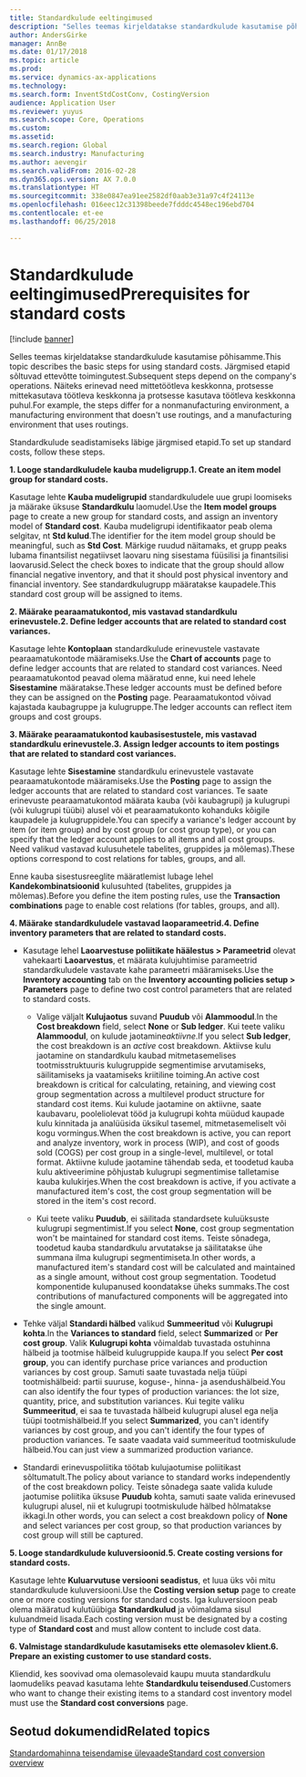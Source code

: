 ```yaml
---
title: Standardkulude eeltingimused
description: "Selles teemas kirjeldatakse standardkulude kasutamise põhisamme."
author: AndersGirke
manager: AnnBe
ms.date: 01/17/2018
ms.topic: article
ms.prod: 
ms.service: dynamics-ax-applications
ms.technology: 
ms.search.form: InventStdCostConv, CostingVersion
audience: Application User
ms.reviewer: yuyus
ms.search.scope: Core, Operations
ms.custom: 
ms.assetid: 
ms.search.region: Global
ms.search.industry: Manufacturing
ms.author: aevengir
ms.search.validFrom: 2016-02-28
ms.dyn365.ops.version: AX 7.0.0
ms.translationtype: HT
ms.sourcegitcommit: 338e0847ea91ee2582df0aab3e31a97c4f24113e
ms.openlocfilehash: 016eec12c31398beede7fdddc4548ec196ebd704
ms.contentlocale: et-ee
ms.lasthandoff: 06/25/2018

---
```


# <a name="prerequisites-for-standard-costs"></a><span data-ttu-id="57709-103">Standardkulude eeltingimused</span><span class="sxs-lookup"><span data-stu-id="57709-103">Prerequisites for standard costs</span></span>

[!include [banner](../includes/banner.md)]

<span data-ttu-id="57709-104">Selles teemas kirjeldatakse standardkulude kasutamise põhisamme.</span><span class="sxs-lookup"><span data-stu-id="57709-104">This topic describes the basic steps for using standard costs.</span></span> <span data-ttu-id="57709-105">Järgmised etapid sõltuvad ettevõtte toimingutest.</span><span class="sxs-lookup"><span data-stu-id="57709-105">Subsequent steps depend on the company's operations.</span></span> <span data-ttu-id="57709-106">Näiteks erinevad need mittetöötleva keskkonna, protsesse mittekasutava töötleva keskkonna ja protsesse kasutava töötleva keskkonna puhul.</span><span class="sxs-lookup"><span data-stu-id="57709-106">For example, the steps differ for a nonmanufacturing environment, a manufacturing environment that doesn't use routings, and a manufacturing environment that uses routings.</span></span> 

<span data-ttu-id="57709-107">Standardkulude seadistamiseks läbige järgmised etapid.</span><span class="sxs-lookup"><span data-stu-id="57709-107">To set up standard costs, follow these steps.</span></span>

<span data-ttu-id="57709-108">**1. Looge standardkuludele kauba mudeligrupp.**</span><span class="sxs-lookup"><span data-stu-id="57709-108">**1. Create an item model group for standard costs.**</span></span>

<span data-ttu-id="57709-109">Kasutage lehte **Kauba mudeligrupid** standardkuludele uue grupi loomiseks ja määrake üksuse **Standardkulu** laomudel.</span><span class="sxs-lookup"><span data-stu-id="57709-109">Use the **Item model groups** page to create a new group for standard costs, and assign an inventory model of **Standard cost**.</span></span> <span data-ttu-id="57709-110">Kauba mudeligrupi identifikaator peab olema selgitav, nt **Std kulud**.</span><span class="sxs-lookup"><span data-stu-id="57709-110">The identifier for the item model group should be meaningful, such as **Std Cost**.</span></span> <span data-ttu-id="57709-111">Märkige ruudud näitamaks, et grupp peaks lubama finantsilist negatiivset laovaru ning sisestama füüsilisi ja finantsilisi laovarusid.</span><span class="sxs-lookup"><span data-stu-id="57709-111">Select the check boxes to indicate that the group should allow financial negative inventory, and that it should post physical inventory and financial inventory.</span></span> <span data-ttu-id="57709-112">See standardkulugrupp määratakse kaupadele.</span><span class="sxs-lookup"><span data-stu-id="57709-112">This standard cost group will be assigned to items.</span></span>

<span data-ttu-id="57709-113">**2. Määrake pearaamatukontod, mis vastavad standardkulu erinevustele.**</span><span class="sxs-lookup"><span data-stu-id="57709-113">**2. Define ledger accounts that are related to standard cost variances.**</span></span> 

<span data-ttu-id="57709-114">Kasutage lehte **Kontoplaan** standardkulude erinevustele vastavate pearaamatukontode määramiseks.</span><span class="sxs-lookup"><span data-stu-id="57709-114">Use the **Chart of accounts** page to define ledger accounts that are related to standard cost variances.</span></span> <span data-ttu-id="57709-115">Need pearaamatukontod peavad olema määratud enne, kui need lehele **Sisestamine** määratakse.</span><span class="sxs-lookup"><span data-stu-id="57709-115">These ledger accounts must be defined before they can be assigned on the **Posting** page.</span></span> <span data-ttu-id="57709-116">Pearaamatukontod võivad kajastada kaubagruppe ja kulugruppe.</span><span class="sxs-lookup"><span data-stu-id="57709-116">The ledger accounts can reflect item groups and cost groups.</span></span>

<span data-ttu-id="57709-117">**3. Määrake pearaamatukontod kaubasisestustele, mis vastavad standardkulu erinevustele.**</span><span class="sxs-lookup"><span data-stu-id="57709-117">**3. Assign ledger accounts to item postings that are related to standard cost variances.**</span></span> 

<span data-ttu-id="57709-118">Kasutage lehte **Sisestamine** standardkulu erinevustele vastavate pearaamatukontode määramiseks.</span><span class="sxs-lookup"><span data-stu-id="57709-118">Use the **Posting** page to assign the ledger accounts that are related to standard cost variances.</span></span> <span data-ttu-id="57709-119">Te saate erinevuste pearaamatukontod määrata kauba (või kaubagrupi) ja kulugrupi (või kulugrupi tüübi) alusel või et pearaamatukonto kohanduks kõigile kaupadele ja kulugruppidele.</span><span class="sxs-lookup"><span data-stu-id="57709-119">You can specify a variance's ledger account by item (or item group) and by cost group (or cost group type), or you can specify that the ledger account applies to all items and all cost groups.</span></span> <span data-ttu-id="57709-120">Need valikud vastavad kulusuhetele tabelites, gruppides ja mõlemas).</span><span class="sxs-lookup"><span data-stu-id="57709-120">These options correspond to cost relations for tables, groups, and all.</span></span> 

<span data-ttu-id="57709-121">Enne kauba sisestusreeglite määratlemist lubage lehel **Kandekombinatsioonid** kulusuhted (tabelites, gruppides ja mõlemas).</span><span class="sxs-lookup"><span data-stu-id="57709-121">Before you define the item posting rules, use the **Transaction combinations** page to enable cost relations (for tables, groups, and all).</span></span>

<span data-ttu-id="57709-122">**4. Määrake standardkuludele vastavad laoparameetrid.**</span><span class="sxs-lookup"><span data-stu-id="57709-122">**4. Define inventory parameters that are related to standard costs.**</span></span> 

-  <span data-ttu-id="57709-123">Kasutage lehel **Laoarvestuse poliitikate häälestus > Parameetrid** olevat vahekaarti **Laoarvestus**, et määrata kulujuhtimise parameetrid standardkuludele vastavate kahe parameetri määramiseks.</span><span class="sxs-lookup"><span data-stu-id="57709-123">Use the **Inventory accounting** tab on the **Inventory accounting policies setup > Parameters** page to define two cost control parameters that are related to standard costs.</span></span>

    -  <span data-ttu-id="57709-124">Valige väljalt **Kulujaotus** suvand **Puudub** või **Alammoodul**.</span><span class="sxs-lookup"><span data-stu-id="57709-124">In the **Cost breakdown** field, select **None** or **Sub ledger**.</span></span> <span data-ttu-id="57709-125">Kui teete valiku **Alammoodul**, on kulude jaotamine*aktiivne*.</span><span class="sxs-lookup"><span data-stu-id="57709-125">If you select **Sub ledger**, the cost breakdown is an *active* cost breakdown.</span></span> <span data-ttu-id="57709-126">Aktiivse kulu jaotamine on standardkulu kaubad mitmetasemelises tootmisstruktuuris kulugruppide segmentimise arvutamiseks, säilitamiseks ja vaatamiseks kriitiline toiming.</span><span class="sxs-lookup"><span data-stu-id="57709-126">An active cost breakdown is critical for calculating, retaining, and viewing cost group segmentation across a multilevel product structure for standard cost items.</span></span> <span data-ttu-id="57709-127">Kui kulude jaotamine on aktiivne, saate kaubavaru, pooleliolevat tööd ja kulugrupi kohta müüdud kaupade kulu kinnitada ja analüüsida üksikul tasemel, mitmetasemeliselt või kogu vormingus.</span><span class="sxs-lookup"><span data-stu-id="57709-127">When the cost breakdown is active, you can report and analyze inventory, work in process (WIP), and cost of goods sold (COGS) per cost group in a single-level, multilevel, or total format.</span></span> <span data-ttu-id="57709-128">Aktiivne kulude jaotamine tähendab seda, et toodetud kauba kulu aktiveerimine põhjustab kulugrupi segmentimise talletamise kauba kulukirjes.</span><span class="sxs-lookup"><span data-stu-id="57709-128">When the cost breakdown is active, if you activate a manufactured item's cost, the cost group segmentation will be stored in the item's cost record.</span></span> 

    -  <span data-ttu-id="57709-129">Kui teete valiku **Puudub**, ei säilitada standardsete kuluüksuste kulugrupi segmentimist.</span><span class="sxs-lookup"><span data-stu-id="57709-129">If you select **None**, cost group segmentation won't be maintained for standard cost items.</span></span> <span data-ttu-id="57709-130">Teiste sõnadega, toodetud kauba standardkulu arvutatakse ja säilitatakse ühe summana ilma kulugrupi segmentimiseta.</span><span class="sxs-lookup"><span data-stu-id="57709-130">In other words, a manufactured item's standard cost will be calculated and maintained as a single amount, without cost group segmentation.</span></span> <span data-ttu-id="57709-131">Toodetud komponentide kulupanused koondatakse üheks summaks.</span><span class="sxs-lookup"><span data-stu-id="57709-131">The cost contributions of manufactured components will be aggregated into the single amount.</span></span>

-  <span data-ttu-id="57709-132">Tehke väljal **Standardi hälbed** valikud **Summeeritud** või **Kulugrupi kohta**.</span><span class="sxs-lookup"><span data-stu-id="57709-132">In the **Variances to standard** field, select **Summarized** or **Per cost group**.</span></span> <span data-ttu-id="57709-133">Valik **Kulugrupi kohta** võimaldab tuvastada ostuhinna hälbeid ja tootmise hälbeid kulugruppide kaupa.</span><span class="sxs-lookup"><span data-stu-id="57709-133">If you select **Per cost group**, you can identify purchase price variances and production variances by cost group.</span></span> <span data-ttu-id="57709-134">Samuti saate tuvastada nelja tüüpi tootmishälbeid: partii suuruse, koguse-, hinna- ja asendushälbeid.</span><span class="sxs-lookup"><span data-stu-id="57709-134">You can also identify the four types of production variances: the lot size, quantity, price, and substitution variances.</span></span> <span data-ttu-id="57709-135">Kui tegite valiku **Summeeritud**, ei saa te tuvastada hälbeid kulugrupi alusel ega nelja tüüpi tootmishälbeid.</span><span class="sxs-lookup"><span data-stu-id="57709-135">If you select **Summarized**, you can't identify variances by cost group, and you can't identify the four types of production variances.</span></span> <span data-ttu-id="57709-136">Te saate vaadata vaid summeeritud tootmiskulude hälbeid.</span><span class="sxs-lookup"><span data-stu-id="57709-136">You can just view a summarized production variance.</span></span>

-  <span data-ttu-id="57709-137">Standardi erinevuspoliitika töötab kulujaotumise poliitikast sõltumatult.</span><span class="sxs-lookup"><span data-stu-id="57709-137">The policy about variance to standard works independently of the cost breakdown policy.</span></span> <span data-ttu-id="57709-138">Teiste sõnadega saate valida kulude jaotumise poliitika üksuse **Puudub** kohta, samuti saate valida erinevused kulugrupi alusel, nii et kulugrupi tootmiskulude hälbed hõlmatakse ikkagi.</span><span class="sxs-lookup"><span data-stu-id="57709-138">In other words, you can select a cost breakdown policy of **None** and select variances per cost group, so that production variances by cost group will still be captured.</span></span>

<span data-ttu-id="57709-139">**5. Looge standardkulude kuluversioonid.**</span><span class="sxs-lookup"><span data-stu-id="57709-139">**5. Create costing versions for standard costs.**</span></span> 

<span data-ttu-id="57709-140">Kasutage lehte **Kuluarvutuse versiooni seadistus**, et luua üks või mitu standardkulude kuluversiooni.</span><span class="sxs-lookup"><span data-stu-id="57709-140">Use the **Costing version setup** page to create one or more costing versions for standard costs.</span></span> <span data-ttu-id="57709-141">Iga kuluversioon peab olema määratud kulutüübiga **Standardkulud** ja võimaldama sisul kuluandmeid lisada.</span><span class="sxs-lookup"><span data-stu-id="57709-141">Each costing version must be designated by a costing type of **Standard cost** and must allow content to include cost data.</span></span>

<span data-ttu-id="57709-142">**6. Valmistage standardkulude kasutamiseks ette olemasolev klient.**</span><span class="sxs-lookup"><span data-stu-id="57709-142">**6. Prepare an existing customer to use standard costs.**</span></span> 

<span data-ttu-id="57709-143">Kliendid, kes soovivad oma olemasolevaid kaupu muuta standardkulu laomudeliks peavad kasutama lehte **Standardkulu teisendused**.</span><span class="sxs-lookup"><span data-stu-id="57709-143">Customers who want to change their existing items to a standard cost inventory model must use the **Standard cost conversions** page.</span></span>


<a name="related-topics"></a><span data-ttu-id="57709-144">Seotud dokumendid</span><span class="sxs-lookup"><span data-stu-id="57709-144">Related topics</span></span>
--------

[<span data-ttu-id="57709-145">Standardomahinna teisendamise ülevaade</span><span class="sxs-lookup"><span data-stu-id="57709-145">Standard cost conversion overview</span></span>](standard-cost-conversion-overview.md)


